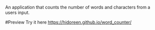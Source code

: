 An application that counts the number of words and characters from a users input.

#Preview
Try it here https://hidoreen.github.io/word_counter/